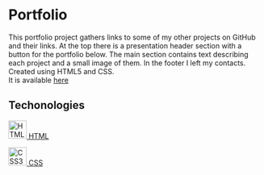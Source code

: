 # Portfolio

This portfolio project gathers links to some of my other projects on GitHub and their links.
At the top there is a presentation header section with a button for the portfolio below.
The main section contains text describing each project and a small image of them.
In the footer I left my contacts.</br>
Created using HTML5 and CSS.<br>
It is available <a href="https://github.com/vitorfnery/small_portfolio" target="_blank">here</a>

## Techonologies

<a href="https://developer.mozilla.org/en-US/docs/Glossary/HTML5" target="_blank" rel="noreferrer"><img src="https://raw.githubusercontent.com/danielcranney/readme-generator/main/public/icons/skills/html5-colored.svg" width="36" height="36" alt="HTML5" /> HTML</a>

<a href="https://www.w3.org/TR/CSS/#css" target="_blank" rel="noreferrer"><img src="https://raw.githubusercontent.com/danielcranney/readme-generator/main/public/icons/skills/css3-colored.svg" width="36" height="36" alt="CSS3" /> CSS</a>
